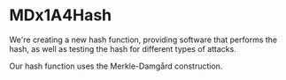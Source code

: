 # MDx1A4Hash
We're creating a new hash function, providing software that performs the hash, as well as testing the hash for different types of attacks. 

Our hash function uses the Merkle-Damgård construction.
